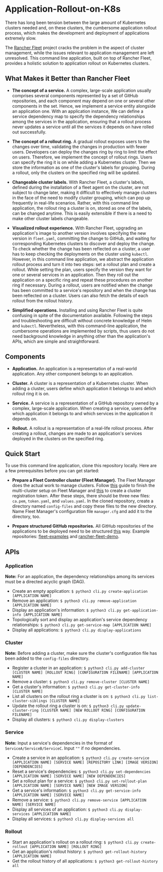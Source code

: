 # Application-Rollout-on-K8s
There has long been tension between the large amount of Kubernetes clusters needed and, on these clusters, the cumbersome application rollout process, which makes the development and deployment of applications extremely slow.

The [Rancher Fleet](https://fleet.rancher.io/) project cracks the problem in the aspect of cluster management, while the issues relevant to application management are left unresolved. This command line application, built on top of Rancher Fleet, provides a holistic solution to application rollout on Kubernetes clusters.

## What Makes it Better than Rancher Fleet
* **The concept of a service.** A complex, large-scale application usually comprises several components represented by a set of GitHub repositories, and each component may depend on one or several other components in the set. Hence, we implement a service entity alongside an application one. With an application instance, We can define a service dependency map to specify the dependency relationships among the services in the application, ensuring that a rollout process never updates a service until all the services it depends on have rolled out successfully.

* **The concept of a rollout ring.** A gradual rollout exposes users to the changes over time, validating the changes in production with fewer users. Developers can deploy the changes ring by ring to limit the effect on users. Therefore, we implement the concept of rollout rings. Users can specify the ring it is on while adding a Kubernetes cluster. Then we store the information as one of the cluster's labels for grouping. During a rollout, only the clusters on the specified ring will be updated.

* **Changeable cluster labels.** With Rancher Fleet, a cluster's labels, defined during the installation of a fleet agent on the cluster, are not subject to change later, making it difficult to effectively manage clusters in the face of the need to modify cluster grouping, which can pop up frequently in real-life scenarios. Rather, with this command line application, the rollout ring a cluster is on, stored as one of the labels, can be changed anytime. This is easily extensible if there is a need to make other cluster labels changeable.

* **Visualized rollout experience.** With Rancher Fleet, upgrading an application's image to another version involves specifying the new version in `fleet.yaml`, committing the change to GitHub, and waiting for corresponding Kubernetes clusters to discover and deploy the change. To check whether the change has been reflected on a cluster, a user has to keep checking the deployments on the cluster using `kubectl`. However, in this command line application, we abstract the application rollout process and turn it into two steps: set a rollout plan and create a rollout. While setting the plan, users specify the version they want for one or several services in an application. Then they roll out the application on a specific ring and repeat these procedures on another ring if necessary. During a rollout, users are notified when the change has been committed to a service's repository and when the change has been reflected on a cluster. Users can also fetch the details of each rollout from the rollout history.

* **Simplified operations.** Installing and using Rancher Fleet is quite confusing in spite of the documentation available. Following the steps and troubleshooting are difficult without concrete knowledge of Helm and `kubectl`. Nevertheless, with this command-line application, the cumbersome operations are implemented by scripts, thus users do not need background knowledge in anything other than the application's APIs, which are simple and straightforward.

## Components
* **Application.** An application is a representation of a real-world application. Any other component belongs to an application.

* **Cluster.** A cluster is a representation of a Kubernetes cluster. When adding a cluster, users define which application it belongs to and which rollout ring it is on.

* **Service.** A service is a representation of a GitHub repository owned by a complex, large-scale application. When creating a service, users define which application it belongs to and which services in the application it depends on.

* **Rollout.** A rollout is a representation of a real-life rollout process. After creating a rollout, changes are made to an application's services deployed in the clusters on the specified ring.

## Quick Start
To use this command line application, clone this repository locally. Here are a few prerequisites before you can get started:

* **Prepare a Fleet Controller cluster (Fleet Manager).** The Fleet Manager does the actual work to manage clusters. Follow [this](https://fleet.rancher.io/installation) guide to finish the multi-cluster setup on Fleet Manager and [this](https://fleet.rancher.io/cluster-registration#create-cluster-registration-tokens) to create a cluster registration token. After these steps, there should be three new files: `ca.pem`, `token.yaml`, and `values.yaml`. In the cloned repository, create a directory named `config-files` and copy these files to the new directory. Name Fleet Manager's configuration file `manager.cfg` and add it to the directory, too.

* **Prepare structured GitHub repositories.** All GitHub repositories of the applications to be deployed need to be structured [this](https://fleet.rancher.io/gitrepo-content) way. Example repositories: [fleet-examples](https://github.com/kliu513/fleet-examples/tree/master/multi-cluster) and [rancher-fleet-demo](https://github.com/kliu513/rancher-fleet-demo).

## APIs
### Application
**Note:** For an application, the dependency relationships among its services must be a directed acyclic graph (DAG).

* Create an empty application:
`$ python3 cli.py create-application [APPLICATION NAME]`
* Remove an application: 
`$ python3 cli.py remove-application [APPLICATION NAME]`
* Display an application's information: 
`$ python3 cli.py get-application-info [APPLICATION NAME]`
* Topologically sort and display an application's service dependency relationships: 
`$ python3 cli.py get-service-map [APPLICATION NAME]`
* Display all applications: 
`$ python3 cli.py display-applications`

### Cluster
**Note:** Before adding a cluster, make sure the cluster's configuration file has been added to the `config-files` directory.  

* Register a cluster in an application: 
`$ python3 cli.py add-cluster [CLUSTER NAME] [ROLLOUT RING] [CONFIGURATION FILENAME] [APPLICATION NAME]`
* Remove a cluster: 
`$ python3 cli.py remove-cluster [CLUSTER NAME]`
* Get a cluster's information: 
`$ python3 cli.py get-cluster-info [CLUSTER NAME]`
* List all clusters on the rollout ring a cluster is on: 
`$ python3 cli.py list-cluster-siblings [CLUSTER NAME]`
* Update the rollout ring a cluster is on: 
`$ python3 cli.py update-cluster-ring [CLUSTER NAME] [NEW ROLLOUT RING] [CONFIGURATION FILENAME]`
* Display all clusters: 
`$ python3 cli.py display-clusters`

### Service
**Note:** Input a service's dependencies in the format of `ServiceA/ServiceB/ServiceC`. Input `""` if no dependencies.

* Create a service in an application: 
`$ python3 cli.py create-service [APPLICATION NAME] [SERVICE NAME] [REPOSITORY LINK] [IMAGE VERSION] [DEPENDENCIES]` 
* Reset a service's dependencies: 
`$ python3 cli.py set-dependencies [APPLICATION NAME] [SERVICE NAME] [NEW DEPENDENCIES]`
* Set a rollout plan for a service: 
`$ python3 cli.py set-rollout-plan [APPLICATION NAME] [SERVICE NAME] [NEW IMAGE VERSION]`
* Get a service's information: 
`$ python3 cli.py get-service-info [APPLICATION NAME] [SERVICE NAME]`
* Remove a service: 
`$ python3 cli.py remove-service [APPLICATION NAME] [SERVICE NAME]`
* Display all services of an application: 
`$ python3 cli.py display-services [APPLICATION NAME]`
* Display all services: 
`$ python3 cli.py display-services all`

### Rollout
* Start an application's rollout on a rollout ring: 
`$ python3 cli.py create-rollout [APPLICATION NAME] [ROLLOUT RING]`
* Get an application's rollout history: 
`$ python3 get-rollout-history [APPLICATION NAME]`
* Get the rollout history of all applications: 
`$ python3 get-rollout-history all`

